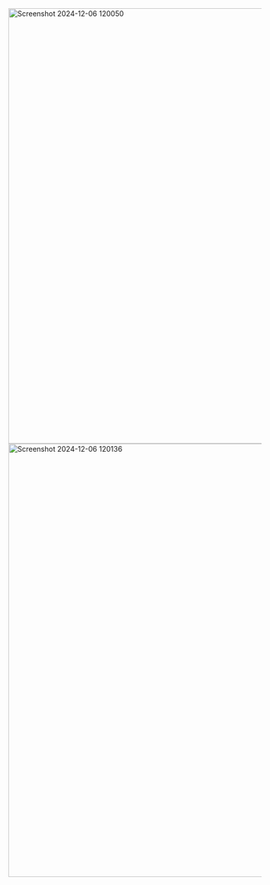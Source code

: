 <img width="865" alt="Screenshot 2024-12-06 120050" src="https://github.com/user-attachments/assets/3f979ee9-3f5d-42e6-bbc2-16449753f68b">
<img width="861" alt="Screenshot 2024-12-06 120136" src="https://github.com/user-attachments/assets/ced5e99d-36cb-4b59-801b-0b0ac3a13e4b">
